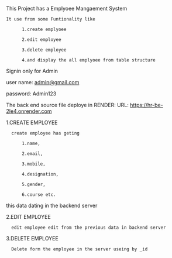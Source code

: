 This Project has a Emplyoee Mangaement System

    It use from some Funtionality like
    
          1.create emplyoee
          
          2.edit employee
          
          3.delete employee
          
          4.and display the all emplyoee from table structure
          

Signin only for Admin

  user name: admin@gmail.com
  
  password: Admin123
  

  The back end source file deploye in RENDER: URL: https://hr-be-2le4.onrender.com
  

  1.CREATE EMPLOYEE
  
      create employee has geting 
      
          1.name,
          
          2.email,
          
          3.mobile,
          
          4.designation,
          
          5.gender,
          
          6.course etc.
          
  this data dating in the backend server
  

  2.EDIT EMPLOYEE
  
      edit employee edit from the previous data in backend server
      

  3.DELETE EMPLOYEE
  
      Delete form the employee in the server useing by _id
      
  
